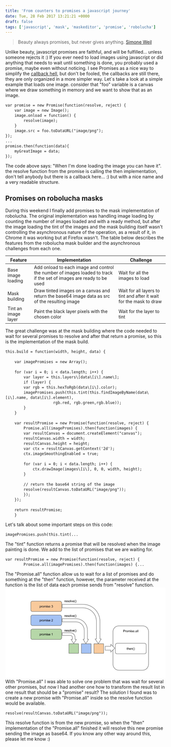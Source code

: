 ```yaml
---
title: 'From counters to promises a javascript journey'
date: Tue, 28 Feb 2017 13:21:21 +0000
draft: false
tags: ['javascript', 'mask', 'maskeditor', 'promise', 'robolucha']
---
```


> Beauty always promises, but never gives anything. [Simone Weil](https://en.wikipedia.org/wiki/Simone_Weil)

Unlike beauty, javascript promises are faithful, and will be fulfilled... unless someone rejects it :) If you ever need to load images using javascript or did anything that needs to wait until something is done, you probably used a promise, maybe even without noticing. I see Promises as a nice way to simplify the [callback hell](http://callbackhell.com), but don't be fooled, the callbacks are still there, they are only organized in a more simpler way. Let´s take a look at a simple example that loads one image. consider that "foo" variable is a canvas where we draw something in memory and we want to show that as an image.
```
var promise = new Promise(function(resolve, reject) {   
    var image = new Image();
    image.onload = function() {
        resolve(image);
    }
    image.src = foo.toDataURL("image/png");
});
...
promise.then(function(data){
    myGreatImage = data;
});
```

The code above says: "When I'm done loading the image you can have it". the resolve function from the promise is calling the then implementation, don't tell anybody but there is a callback here... :) but with a nice name and a very readable structure.

Promises on robolucha masks
---------------------------

During this weekend I finally add promises to the mask implementation of robolucha. The original implementation was handling image loading by counting the number of images loaded and with a ready method, but after the image loading the tint of the images and the mask building itself wasn't controlling the asynchronous nature of the operation, as a result of it, in Chrome it was working but at Firefox wasn't. The table below describes the features from the robolucha mask builder and the asynchronous challenges from each one.

|Feature|Implementation|Challenge|
|-|-|-|
|Base image loading|Add onload to each image and control the number of images loaded to track if the set of images are ready to be used|Wait for all the images to load|
|Mask building|Draw tinted images on a canvas and return the base64 image data as src of the resulting image|Wait for all layers to tint and after it wait for the mask to draw|
|Tint an image layer|Paint the black layer pixels with the chosen color|Wait for the layer to tint|

The great challenge was at the mask building where the code needed to wait for several promises to resolve and after that return a promise, so this is the implementation of the mask build.

```
this.build = function(width, height, data) {
	
	var imagePromises = new Array();
	
	for (var i = 0; i < data.length; i++) {
	    var layer = this.layers\[data\[i\].name\]; 
	    if (layer) {
		var rgb = this.hexToRgb(data\[i\].color);
		imagePromises.push(this.tint(this.findImageByName(data\[i\].name, data\[i\].element), 
                     rgb.red, rgb.green,rgb.blue));
	    }
	}
	
	var resultPromise = new Promise(function(resolve, reject) {
	    Promise.all(imagePromises).then(function(images) {
		var resultCanvas = document.createElement("canvas");
		resultCanvas.width = width;
		resultCanvas.height = height;
		var ctx = resultCanvas.getContext('2d');
		ctx.imageSmoothingEnabled = true;
		
		for (var i = 0; i < data.length; i++) {
		    ctx.drawImage(images\[i\], 0, 0, width, height);
		}
		
		// return the base64 string of the image
		resolve(resultCanvas.toDataURL("image/png"));
	    });
	});
	
	return resultPromise;
    }

```

Let's talk about some important steps on this code:
```
imagePromises.push(this.tint(...
```

The "tint" function returns a promise that will be resolved when the image painting is done. We add to the list of promises that we are waiting for.
```
var resultPromise = new Promise(function(resolve, reject) {
	    Promise.all(imagePromises).then(function(images) {...
```

The "Promise.all" function allow us to wait for a list of promises and do something at the "then" function, however, the parameter received at the function is the list of data each promise sends from "resolve" function. ![](/images/2017/02/promises-image-to-promisse.all_.jpg) With "Promise.all" I was able to solve one problem that was wait for several other promises, but now I had another one how to transform the result list in one result that should be a "promise" result? The solution I found was to create a new promise with "Promise.all" inside so the resolve function would be available.

```
resolve(resultCanvas.toDataURL("image/png"));
```

This resolve function is from the new promise, so when the "then" implementation of the "Promise.all" finished it will resolve this new promise sending the image as base64. If you know any other way around this, please let me know :)